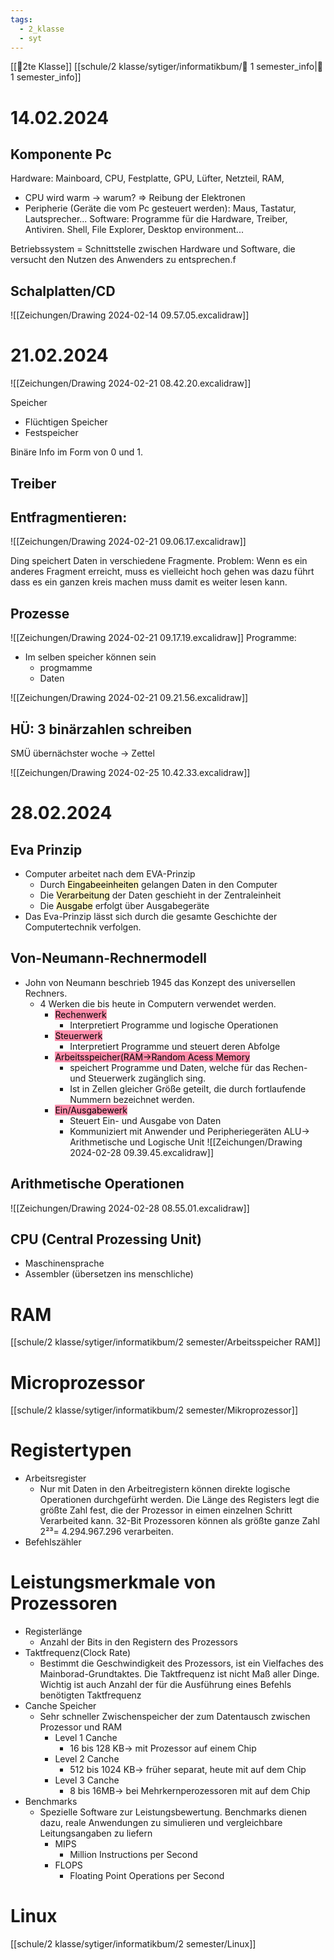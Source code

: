 ```yaml
---
tags:
  - 2_klasse
  - syt
---
```



[[🥲2te Klasse]]
[[schule/2 klasse/sytiger/informatikbum/🐯 1 semester_info|🐯 1 semester_info]]

# 14.02.2024
## Komponente Pc
Hardware: Mainboard, CPU, Festplatte, GPU, Lüfter, Netzteil, RAM,
- CPU wird warm → warum? ⇒ Reibung der Elektronen
- Peripherie (Geräte die vom Pc gesteuert werden): Maus, Tastatur, Lautsprecher...
Software:  Programme für die Hardware, Treiber, Antiviren. Shell, File Explorer, Desktop environment...

Betriebssystem = Schnittstelle zwischen Hardware und Software, die versucht den Nutzen des Anwenders zu entsprechen.f

## Schalplatten/CD
![[Zeichungen/Drawing 2024-02-14 09.57.05.excalidraw]]


# 21.02.2024

![[Zeichungen/Drawing 2024-02-21 08.42.20.excalidraw]]

Speicher
- Flüchtigen Speicher
- Festspeicher

Binäre Info im Form von 0 und 1.

## Treiber


## Entfragmentieren:
![[Zeichungen/Drawing 2024-02-21 09.06.17.excalidraw]]

Ding speichert Daten in verschiedene Fragmente.
Problem: Wenn es ein anderes Fragment erreicht, muss es vielleicht hoch gehen was dazu führt dass es ein ganzen kreis machen muss damit es weiter lesen kann.

## Prozesse

![[Zeichungen/Drawing 2024-02-21 09.17.19.excalidraw]]
Programme:
- Im selben speicher können sein
	- progmamme
	- Daten

![[Zeichungen/Drawing 2024-02-21 09.21.56.excalidraw]]

## HÜ: 3 binärzahlen schreiben
SMÜ übernächster woche → Zettel

![[Zeichungen/Drawing 2024-02-25 10.42.33.excalidraw]]


# 28.02.2024
## Eva Prinzip
- Computer arbeitet nach dem EVA-Prinzip
	- Durch <mark style="background: #FFF3A3A6;">Eingabeeinheiten</mark> gelangen Daten in den Computer
	- Die <mark style="background: #FFF3A3A6;">Verarbeitung</mark> der Daten geschieht in der Zentraleinheit
	- Die <mark style="background: #FFF3A3A6;">Ausgabe</mark> erfolgt über Ausgabegeräte
- Das Eva-Prinzip lässt sich durch die gesamte Geschichte der Computertechnik verfolgen.

## Von-Neumann-Rechnermodell
- John von Neumann beschrieb 1945 das Konzept des universellen Rechners.
	- 4 Werken die bis heute in Computern verwendet werden.
		- <mark style="background: #FF5582A6;">Rechenwerk</mark>
			- Interpretiert Programme und logische Operationen
		- <mark style="background: #FF5582A6;">Steuerwerk</mark>
			- Interpretiert Programme und steuert deren Abfolge
		- <mark style="background: #FF5582A6;">Arbeitsspeicher(RAM→Random Acess Memory</mark> 
			- speichert Programme und Daten, welche für das Rechen- und Steuerwerk zugänglich sing.
			- Ist in Zellen gleicher Größe geteilt, die durch fortlaufende Nummern bezeichnet werden.
		- <mark style="background: #FF5582A6;">Ein/Ausgabewerk</mark>
			- Steuert Ein- und Ausgabe von Daten 
			- Kommuniziert mit Anwender und Peripheriegeräten
ALU→ Arithmetische und Logische Unit
![[Zeichungen/Drawing 2024-02-28 09.39.45.excalidraw]]
## Arithmetische Operationen

![[Zeichungen/Drawing 2024-02-28 08.55.01.excalidraw]]


## CPU (Central Prozessing Unit)
- Maschinensprache
- Assembler (übersetzen ins menschliche)

# RAM
[[schule/2 klasse/sytiger/informatikbum/2 semester/Arbeitsspeicher RAM]]

# Microprozessor
[[schule/2 klasse/sytiger/informatikbum/2 semester/Mikroprozessor]]


# Registertypen
- Arbeitsregister
	- Nur mit Daten in den Arbeitregistern können direkte logische Operationen durchgefürht werden. Die Länge des Registers legt die größte Zahl fest, die der Prozessor in eimen einzelnen Schritt Verarbeited kann. 32-Bit Prozessoren können als größte ganze Zahl 2²³= 4.294.967.296 verarbeiten.
- Befehlszähler


# Leistungsmerkmale von Prozessoren
- Registerlänge
	- Anzahl der Bits in den Registern des Prozessors
- Taktfrequenz(Clock Rate)
	- Bestimmt die Geschwindigkeit des Prozessors, ist ein Vielfaches des Mainborad-Grundtaktes. Die Taktfrequenz ist nicht Maß aller Dinge. Wichtig ist auch Anzahl der für die Ausführung eines Befehls benötigten Taktfrequenz 
- Canche Speicher 
	- Sehr schneller Zwischenspeicher der zum Datentausch zwischen Prozessor und RAM
		- Level 1 Canche
			- 16 bis 128 KB→ mit Prozessor auf einem Chip
		- Level 2 Canche
			- 512 bis 1024 KB→ früher separat, heute mit auf dem Chip
		- Level 3 Canche
			- 8 bis 16MB→ bei Mehrkernperozessoren mit auf dem Chip
- Benchmarks
	- Spezielle Software zur Leistungsbewertung. Benchmarks dienen dazu, reale Anwendungen zu simulieren und vergleichbare Leitungsangaben zu liefern
		- MIPS
			- Million Instructions per Second
		- FLOPS
			- Floating Point Operations per Second

# Linux
[[schule/2 klasse/sytiger/informatikbum/2 semester/Linux]]




